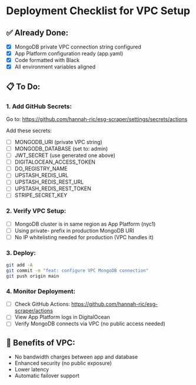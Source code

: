 # Deployment Checklist for VPC Setup

## ✅ Already Done:
- [x] MongoDB private VPC connection string configured
- [x] App Platform configuration ready (app.yaml)
- [x] Code formatted with Black
- [x] All environment variables aligned

## 📋 To Do:

### 1. Add GitHub Secrets:
Go to: https://github.com/hannah-ric/esg-scraper/settings/secrets/actions

Add these secrets:
- [ ] MONGODB_URI (private VPC string)
- [ ] MONGODB_DATABASE (set to: admin)
- [ ] JWT_SECRET (use generated one above)
- [ ] DIGITALOCEAN_ACCESS_TOKEN
- [ ] DO_REGISTRY_NAME
- [ ] UPSTASH_REDIS_URL
- [ ] UPSTASH_REDIS_REST_URL
- [ ] UPSTASH_REDIS_REST_TOKEN
- [ ] STRIPE_SECRET_KEY

### 2. Verify VPC Setup:
- [ ] MongoDB cluster is in same region as App Platform (nyc1)
- [ ] Using private- prefix in production MongoDB URI
- [ ] No IP whitelisting needed for production (VPC handles it)

### 3. Deploy:
```bash
git add -A
git commit -m "feat: configure VPC MongoDB connection"
git push origin main
```

### 4. Monitor Deployment:
- [ ] Check GitHub Actions: https://github.com/hannah-ric/esg-scraper/actions
- [ ] View App Platform logs in DigitalOcean
- [ ] Verify MongoDB connects via VPC (no public access needed)

## 🎉 Benefits of VPC:
- No bandwidth charges between app and database
- Enhanced security (no public exposure)
- Lower latency
- Automatic failover support 